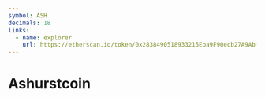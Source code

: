 ```yaml
---
symbol: ASH
decimals: 18
links:
  - name: explorer
    url: https://etherscan.io/token/0x2838490518933215Eba9F90ecb27A9AbfF94B145
---
```


# Ashurstcoin
